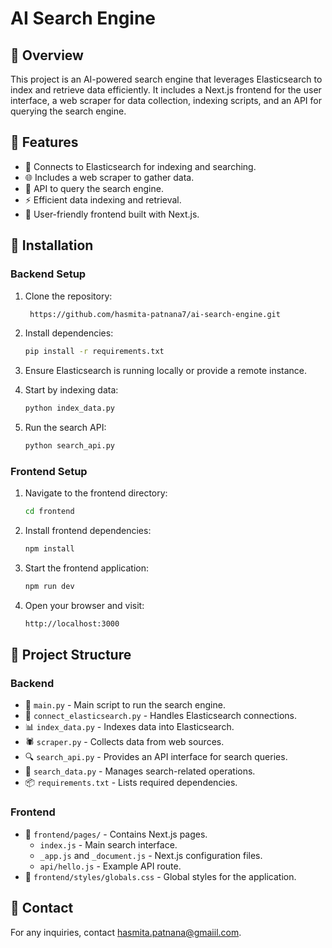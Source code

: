 # AI Search Engine

## 📌 Overview

This project is an AI-powered search engine that leverages Elasticsearch to index and retrieve data efficiently. It includes a Next.js frontend for the user interface, a web scraper for data collection, indexing scripts, and an API for querying the search engine.

## 🚀 Features

- 🔗 Connects to Elasticsearch for indexing and searching.
- 🌐 Includes a web scraper to gather data.
- 📡 API to query the search engine.
- ⚡ Efficient data indexing and retrieval.
- 🎨 User-friendly frontend built with Next.js.

## 🔧 Installation

### Backend Setup

1. Clone the repository:

   ```sh
    https://github.com/hasmita-patnana7/ai-search-engine.git
   ```

2. Install dependencies:

   ```sh
   pip install -r requirements.txt
   ```

3. Ensure Elasticsearch is running locally or provide a remote instance.

4. Start by indexing data:

   ```sh
   python index_data.py
   ```

5. Run the search API:

   ```sh
   python search_api.py
   ```

### Frontend Setup

1. Navigate to the frontend directory:
   ```sh
   cd frontend
   ```
2. Install frontend dependencies:
   ```sh
   npm install
   ```
3. Start the frontend application:
   ```sh
   npm run dev
   ```
4. Open your browser and visit:
   ```sh
   http://localhost:3000
   ```

## 📂 Project Structure

### Backend

- 📜 `main.py` - Main script to run the search engine.
- 🔌 `connect_elasticsearch.py` - Handles Elasticsearch connections.
- 📊 `index_data.py` - Indexes data into Elasticsearch.
- 🕷️ `scraper.py` - Collects data from web sources.
- 🔍 `search_api.py` - Provides an API interface for search queries.
- 📌 `search_data.py` - Manages search-related operations.
- 📦 `requirements.txt` - Lists required dependencies.

### Frontend

- 📁 `frontend/pages/` - Contains Next.js pages.
  - `index.js` - Main search interface.
  - `_app.js` and `_document.js` - Next.js configuration files.
  - `api/hello.js` - Example API route.
- 🎨 `frontend/styles/globals.css` - Global styles for the application.


## 📧 Contact

For any inquiries, contact hasmita.patnana@gmaiil.com.

